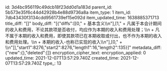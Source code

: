 id: 3d4bc956119c49dcb18f23dd0d1a183d
parent_id: 5b573e35f6c44d42928b4e88d9736a8a
item_type: 1
item_id: 7db43430f3134cdd9561739ef15e092d
item_updated_time: 1638885371713
title_diff: "[]"
body_diff: "[{\"diffs\":[[0,\" + 基本含义\\\n\"],[1,\"     + 凡属于本会计期间的收入和费用，不论其款项是否收付，均应作为本期的收入和费用处理；\\\n     + 凡不属于本期的收入和费用，即使其款项已在本期收取或付出，也不作为本期的收入和费用处理。\\\n   + 本期的收入-也称已实现的收入\\\n\"],[0,\"     + \\\n\"]],\"start1\":8276,\"start2\":8276,\"length1\":16,\"length2\":135}]"
metadata_diff: {"new":{},"deleted":[]}
encryption_cipher_text: 
encryption_applied: 0
updated_time: 2021-12-07T13:57:29.740Z
created_time: 2021-12-07T13:57:29.740Z
type_: 13